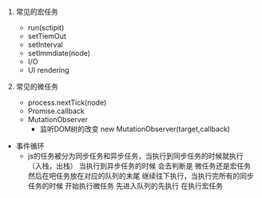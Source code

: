 1. 常见的宏任务
    - run(sctipit)
    - setTiemOut
    - setInterval
    - setImmdiate(node)
    - I/O
    - UI rendering

2. 常见的微任务
    - process.nextTick(node)
    - Promise.callback
    - MutationObserver  
        - 监听DOM树的改变 new MutationObserver(target,callback)

* 事件循环
    - js的任务被分为同步任务和异步任务，当执行到同步任务的时候就执行（入栈，出栈） 当执行到异步任务的时候 会去判断是 微任务还是宏任务 然后在吧任务放在对应的队列的末尾 继续往下执行，当执行完所有的同步任务的时候 开始执行微任务 先进入队列的先执行 在执行宏任务 